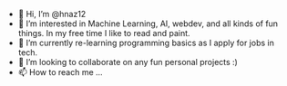 - 👋 Hi, I’m @hnaz12
- 👀 I’m interested in Machine Learning, AI, webdev, and all kinds of fun things. In my free time I like to read and paint. 
- 🌱 I’m currently re-learning programming basics as I apply for jobs in tech. 
- 💞️ I’m looking to collaborate on any fun personal projects :)
- 📫 How to reach me ...

<!---
--->
